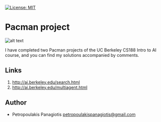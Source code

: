 [![License: MIT](https://img.shields.io/badge/License-MIT-yellow.svg)](https://opensource.org/licenses/MIT)
# Pacman project
![alt text](https://upload.wikimedia.org/wikipedia/el/0/00/Pac-Man.png) <br />

I have completed two Pacman projects of the UC Berkeley CS188 Intro to AI course, and you can find my solutions accompanied by comments.  

## Links
1. http://ai.berkeley.edu/search.html
2. http://ai.berkeley.edu/multiagent.html

## Author
* Petropoulakis Panagiotis petropoulakispanagiotis@gmail.com
